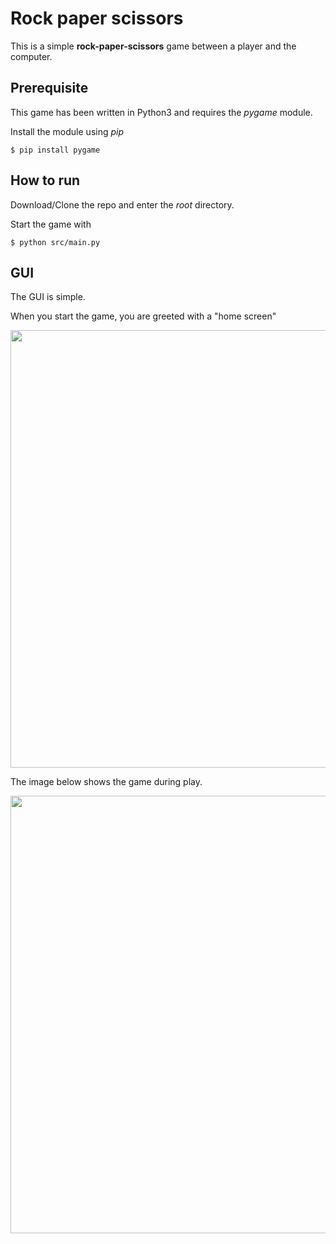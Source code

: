 # Rock paper scissors

This is a simple **rock-paper-scissors** game between a player and the computer.

## Prerequisite

This game has been written in Python3 and requires the *pygame* module.

Install the module using *pip*

```
$ pip install pygame
```

## How to run

Download/Clone the repo and enter the *root* directory.

Start the game with

```
$ python src/main.py
```

## GUI

The GUI is simple.

When you start the game, you are greeted with a "home screen"

<img src="https://github.com/Hvaheterdu/rock-paper-scissor/blob/main/docs/images/home_screen.png" width="700" alt="">

The image below shows the game during play.

<img src="https://github.com/Hvaheterdu/rock-paper-scissor/blob/main/docs/images/game_screen.png" width="700" alt="">
